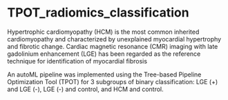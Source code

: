 # TPOT_radiomics_classification

Hypertrophic cardiomyopathy (HCM) is the most common inherited cardiomyopathy and characterized by unexplained myocardial hypertrophy and fibrotic change. Cardiac magnetic resonance (CMR) imaging with late gadolinium enhancement (LGE) has been regarded as the reference technique for identification of myocardial fibrosis 

An autoML pipeline was implemented using the Tree-based Pipeline Optimization Tool (TPOT) for 3 subgroups of binary classification: LGE (+) and LGE (-), LGE (-) and control, and HCM and control.
